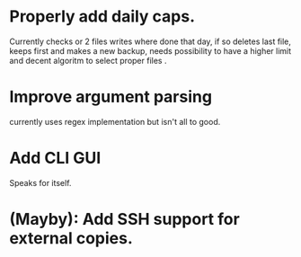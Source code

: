 # Properly add daily caps. 
Currently checks or 2 files writes where done that day, if so deletes last file, keeps first and makes a new backup, needs possibility to have a higher limit and decent algoritm to select proper files .

# Improve argument parsing
currently uses regex implementation but isn't all to good.

# Add CLI GUI
Speaks for itself.

# (Mayby): Add SSH support for external copies.